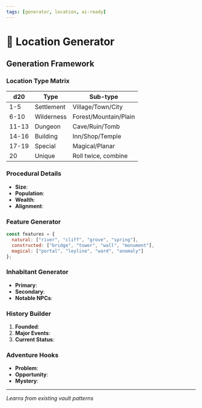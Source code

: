 ```yaml
---
tags: [generator, location, ai-ready]
---
```


# 🏰 Location Generator

## Generation Framework

### Location Type Matrix
| d20 | Type | Sub-type |
|-----|------|----------|
| 1-5 | Settlement | Village/Town/City |
| 6-10 | Wilderness | Forest/Mountain/Plain |
| 11-13 | Dungeon | Cave/Ruin/Tomb |
| 14-16 | Building | Inn/Shop/Temple |
| 17-19 | Special | Magical/Planar |
| 20 | Unique | Roll twice, combine |

### Procedural Details
- **Size**:
- **Population**:
- **Wealth**:
- **Alignment**:

### Feature Generator
```javascript
const features = {
  natural: ["river", "cliff", "grove", "spring"],
  constructed: ["bridge", "tower", "wall", "monument"],
  magical: ["portal", "leyline", "ward", "anomaly"]
};
```

### Inhabitant Generator
- **Primary**:
- **Secondary**:
- **Notable NPCs**:

### History Builder
1. **Founded**:
2. **Major Events**:
3. **Current Status**:

### Adventure Hooks
- **Problem**:
- **Opportunity**:
- **Mystery**:

---
*Learns from existing vault patterns*
